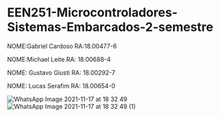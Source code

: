 # EEN251-Microcontroladores-Sistemas-Embarcados-2-semestre
 
 NOME:Gabriel Cardoso RA:18.00477-6
 
 NOME:Michael Leite RA: 18.00688-4
 
 NOME: Gustavo Giusti RA: 18.00292-7
 
 NOME: Lucas Serafim RA: 18.00654-0
 
![WhatsApp Image 2021-11-17 at 18 32 49](https://user-images.githubusercontent.com/56920123/142291172-b031a253-f02e-4e0d-8e1d-9490b48e0b4b.jpeg)
![WhatsApp Image 2021-11-17 at 18 32 49 (1)](https://user-images.githubusercontent.com/56920123/142291179-1563cb57-c7b0-462a-9d9e-2291f421a3a4.jpeg)
